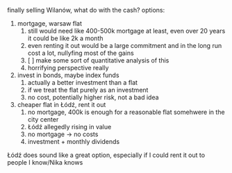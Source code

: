 finally selling Wilanów, what do with the cash? options:
1. mortgage, warsaw flat
    1. still would need like 400-500k mortgage at least, even over 20 years it could be like 2k a month
    2. even renting it out would be a large commitment and in the long run cost a lot, nullyfing most of the gains
    3. [ ] make some sort of quantitative analysis of this
    4. horrifying perspective really
2. invest in bonds, maybe index funds
    1. actually a better investment than a flat
    2. if we treat the flat purely as an investment
    3. no cost, potentially higher risk, not a bad idea
3. cheaper flat in Łódź, rent it out
    1. no mortgage, 400k is enough for a reasonable flat somehwere in the city center
    2. Łódź allegedly rising in value
    3. no mortgage -> no costs
    4. investment + monthly dividends

Łódź does sound like a great option, especially if I could rent it out to people I know/Nika knows